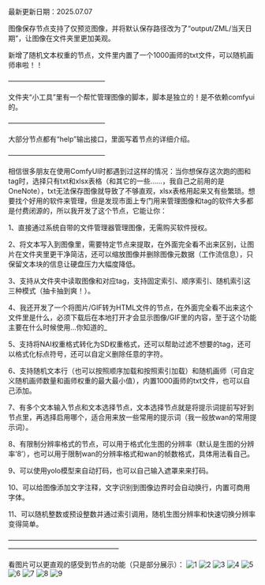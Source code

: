 最新更新日期：2025.07.07

图像保存节点支持了仅预览图像，并将默认保存路径改为了“output/ZML/当天日期”，让图像在文件夹里更加美观。

新增了随机文本权重的节点，文件里内置了一个1000画师的txt文件，可以随机画师串啦！！

——————————————

文件夹“小工具”里有一个帮忙管理图像的脚本，脚本是独立的！是不依赖comfyui的。

——————————————

大部分节点都有“help”输出接口，里面写着节点的详细介绍。

——————————————

相信很多朋友在使用ComfyUI时都遇到过这样的情况：当你想保存这次跑的图和tag时，选择只有txt和xlsx表格（和其它的一些……，我自己之前用的是OneNote），txt无法保存图像就导致了不够直观，xlsx表格用起来又有些繁琐。想要找个好用的软件来管理，但是发现市面上专门用来管理图像和tag的软件大多都是付费闭源的，所以我开发了这个节点，它能让你：

1、直接通过系统自带的文件管理器管理图像，无需购买软件授权。

2、将文本写入到图像里，需要特定节点来提取，在外面完全看不出来区别，让图片在文件夹里更干净简洁，还可以缩放图像并删除图像元数据（工作流信息），只保留文本块的信息让硬盘压力大幅度降低。

3、支持从文件夹中读取图像和对应tag，支持固定索引、顺序索引、随机索引这三种模式（抽卡抽到爽！）。

4、我还开发了一个将图片/GIF转为HTML文件的节点，在外面完全看不出来这个文件里是什么，必须下载后在本地打开才会显示图像/GIF里的内容，至于这个功能主要在什么时候使用...你知道的_

5、支持将NAI权重格式转化为SD权重格式，还可以帮助过滤不想要的tag，还可以格式化标点符号，还可以自定义删除任意的字符。

6、支持随机文本行（也可以按照顺序加载和按照索引加载）和随机画师（可自定义随机画师数量和画师权重的最大最小值），内置1000画师的txt文件，也可以自己添加。

7、有多个文本输入节点和文本选择节点，文本选择节点就是将提示词提前写好到节点里，再选择启用哪个，适合用来放一些常用的提示词（我一般放wan的常用提示词）。

8、有限制分辨率格式的节点，可以用于格式化生图的分辨率（默认是生图的分辨率‘8’），也可以用于限制wan的分辨率格式和wan的帧数格式，具体用法看自己。

9、可以使用yolo模型来自动打码，也可以自己输入遮罩来来打码。

10、可以给图像添加文字注释，文字识别到图像边界时会自动换行，内置可商用字体。

11、可以随机整数或预设整数并通过索引调用，随机生图分辨率和快速切换分辨率变得简单。

————————————————————————————————————————————————————

看图片可以更直观的感受到节点的功能（只是部分展示）：
![1](https://github.com/user-attachments/assets/4c816ed2-917d-4504-8bb4-8ff2237bee73)
![2](https://github.com/user-attachments/assets/7e7af3e0-3360-4dd4-ba98-fee6249faac2)
![3](https://github.com/user-attachments/assets/a8e68685-9b28-4491-94d9-5baad1330005)
![4](https://github.com/user-attachments/assets/a04a65dc-1ad0-46bb-972c-4d4a1c38cb27)
![5](https://github.com/user-attachments/assets/0f3269dd-e335-4ff5-a7e2-ccbb81cecc89)
![6](https://github.com/user-attachments/assets/06169f53-ed28-46b0-8b85-7f45083903cc)
![7](https://github.com/user-attachments/assets/615185f6-8f31-45ba-b9d9-5a5cf2d524af)
![8](https://github.com/user-attachments/assets/d30526fc-fdb8-4075-9c58-b1acf8c02b4b)
![9](https://github.com/user-attachments/assets/19937b35-6f7b-4448-858c-02967a902f17)
